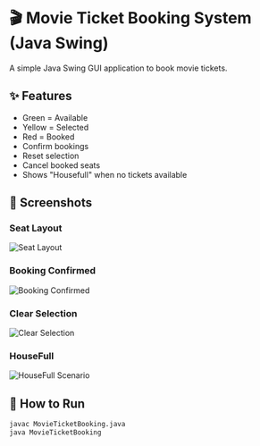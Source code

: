 # 🎬 Movie Ticket Booking System (Java Swing)

A simple Java Swing GUI application to book movie tickets.

## ✨ Features
- Green = Available
- Yellow = Selected
- Red = Booked
- Confirm bookings
- Reset selection
- Cancel booked seats
- Shows "Housefull" when no tickets available

## 📸 Screenshots
### Seat Layout
![Seat Layout](images/Screenshot5.png)

### Booking Confirmed
![Booking Confirmed](images/Screenshot1.png)

### Clear Selection
![Clear Selection](images/Screenshot2.png)

### HouseFull 
![HouseFull Scenario](images/Screenshot4.png)

## 🚀 How to Run
```bash
javac MovieTicketBooking.java
java MovieTicketBooking
